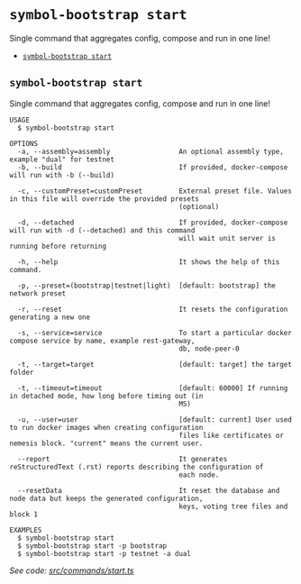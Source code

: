 `symbol-bootstrap start`
========================

Single command that aggregates config, compose and run in one line!

* [`symbol-bootstrap start`](#symbol-bootstrap-start)

## `symbol-bootstrap start`

Single command that aggregates config, compose and run in one line!

```
USAGE
  $ symbol-bootstrap start

OPTIONS
  -a, --assembly=assembly                 An optional assembly type, example "dual" for testnet
  -b, --build                             If provided, docker-compose will run with -b (--build)

  -c, --customPreset=customPreset         External preset file. Values in this file will override the provided presets
                                          (optional)

  -d, --detached                          If provided, docker-compose will run with -d (--detached) and this command
                                          will wait unit server is running before returning

  -h, --help                              It shows the help of this command.

  -p, --preset=(bootstrap|testnet|light)  [default: bootstrap] the network preset

  -r, --reset                             It resets the configuration generating a new one

  -s, --service=service                   To start a particular docker compose service by name, example rest-gateway,
                                          db, node-peer-0

  -t, --target=target                     [default: target] the target folder

  -t, --timeout=timeout                   [default: 60000] If running in detached mode, how long before timing out (in
                                          MS)

  -u, --user=user                         [default: current] User used to run docker images when creating configuration
                                          files like certificates or nemesis block. "current" means the current user.

  --report                                It generates reStructuredText (.rst) reports describing the configuration of
                                          each node.

  --resetData                             It reset the database and node data but keeps the generated configuration,
                                          keys, voting tree files and block 1

EXAMPLES
  $ symbol-bootstrap start
  $ symbol-bootstrap start -p bootstrap
  $ symbol-bootstrap start -p testnet -a dual
```

_See code: [src/commands/start.ts](https://github.com/nemtech/symbol-bootstrap/blob/v0.1.2/src/commands/start.ts)_
